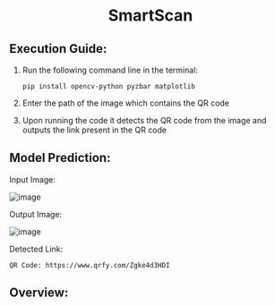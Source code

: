 <h1 align="center">SmartScan</h1>

## Execution Guide:
1. Run the following command line in the terminal:
   ```
   pip install opencv-python pyzbar matplotlib
   ```

2. Enter the path of the image which contains the QR code

3. Upon running the code it detects the QR code from the image and outputs the link present in the QR code

## Model Prediction:

  Input Image:
  
  ![image](https://github.com/user-attachments/assets/9316032a-e628-49d0-b373-5d6210203ca1)

  Output Image:

  ![image](https://github.com/user-attachments/assets/ba624a13-3218-4406-8322-a4e80a9f0296)

  Detected Link:
  
  `QR Code: https://www.qrfy.com/Zgke4d3HDI`

## Overview:
